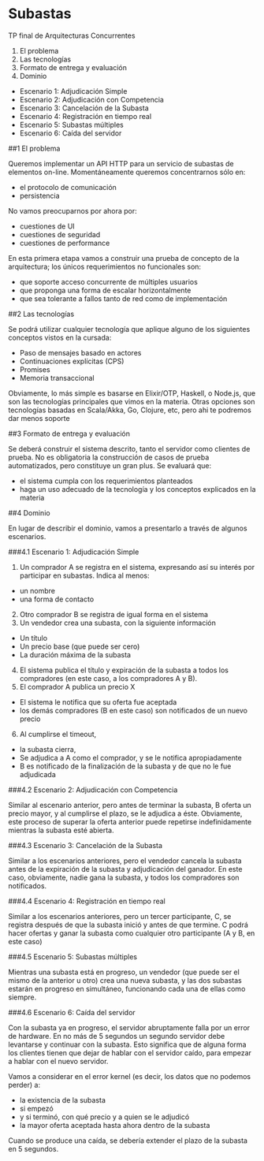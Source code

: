 # Subastas
TP final de Arquitecturas Concurrentes

1. El problema
2. Las tecnologías
3. Formato de entrega y evaluación
4. Dominio
* Escenario 1: Adjudicación Simple
* Escenario 2: Adjudicación con Competencia
* Escenario 3: Cancelación de la Subasta
* Escenario 4: Registración en tiempo real
* Escenario 5: Subastas múltiples
* Escenario 6: Caída del servidor

##1 El problema

Queremos implementar un API HTTP para un servicio de subastas de elementos on-line. Momentáneamente queremos concentrarnos sólo en:
- el protocolo de comunicación
- persistencia

No vamos preocuparnos por ahora por: 
- cuestiones de UI
- cuestiones de seguridad
- cuestiones de performance

En esta primera etapa vamos a construir una prueba de concepto de la arquitectura; los únicos requerimientos no funcionales son:
- que soporte acceso concurrente de múltiples usuarios
- que proponga una forma de escalar horizontalmente
- que sea tolerante a fallos tanto de red como de implementación

##2 Las tecnologías

Se podrá utilizar cualquier tecnología que aplique alguno de los siguientes conceptos vistos en la cursada:
- Paso de mensajes basado en actores
- Continuaciones explícitas (CPS)
- Promises
- Memoria transaccional

Obviamente, lo más simple es basarse en Elixir/OTP, Haskell, o Node.js, que son las tecnologías principales que vimos en la materia. 
Otras opciones son tecnologías basadas en Scala/Akka, Go, Clojure, etc, pero ahi te podremos dar menos soporte

##3 Formato de entrega y evaluación

Se deberá construir el sistema descrito, tanto el servidor como clientes de prueba. No es obligatoria la construcción de casos de prueba automatizados, pero constituye un gran plus. 
Se evaluará que:
- el sistema cumpla con los requerimientos planteados
- haga un uso adecuado de la tecnología y los conceptos explicados en la materia

##4 Dominio 

En lugar de describir el dominio, vamos a presentarlo a través de algunos escenarios.

###4.1 Escenario 1: Adjudicación Simple

1. Un comprador A se registra en el sistema,  expresando así su interés por participar en subastas. Indica al menos: 
- un nombre 
- una forma de contacto
2. Otro comprador B se registra de igual forma en el sistema
3. Un vendedor crea una subasta, con la siguiente información
- Un título
- Un precio base (que puede ser cero)
- La duración máxima de la subasta
4. El sistema publica el título y expiración de la subasta a todos los compradores (en este caso, a los compradores A y B). 
5. El comprador A publica un precio X
- El sistema le notifica que su oferta fue aceptada
- los demás compradores (B en este caso) son notificados de un nuevo precio
6. Al cumplirse el timeout, 	
- la subasta cierra,
- Se adjudica a A como el comprador, y se le notifica apropiadamente
- B es notificado de la finalización de la subasta y de que no le fue adjudicada
 
###4.2 Escenario 2: Adjudicación con Competencia

Similar al escenario anterior, pero antes de terminar la subasta, B oferta un precio mayor, y al cumplirse el plazo, se le adjudica a éste. 
Obviamente, este proceso de superar la oferta anterior puede repetirse indefinidamente mientras la subasta esté abierta. 

###4.3 Escenario 3: Cancelación de la Subasta

Similar a los escenarios anteriores, pero el vendedor cancela la subasta antes de la expiración de la subasta y adjudicación del ganador. En este caso, obviamente, nadie gana la subasta, y todos los compradores son notificados.

###4.4 Escenario 4: Registración en tiempo real

Similar a los escenarios anteriores, pero un tercer participante, C, se registra después de que la subasta inició y antes de que termine. C podrá hacer ofertas y ganar la subasta como cualquier otro participante (A y B, en este caso)

###4.5 Escenario 5: Subastas múltiples

Mientras una subasta está en progreso, un vendedor (que puede ser el mismo de la anterior u otro) crea una nueva subasta, y las dos subastas estarán en progreso en simultáneo, funcionando cada una de ellas como siempre.  

###4.6 Escenario 6: Caída del servidor

Con la subasta ya en progreso, el servidor abruptamente falla por un error de hardware. En no más de 5 segundos un segundo servidor debe levantarse y continuar con la subasta. 
Esto significa que de alguna forma los clientes tienen que dejar de hablar con el servidor caído, para empezar a hablar con el nuevo servidor.   

Vamos a considerar en el error kernel (es decir, los datos que no podemos perder) a:
- la existencia de la subasta 
- si empezó
- y si terminó, con qué precio y a quien se le adjudicó
- la mayor oferta aceptada hasta ahora dentro de la subasta

Cuando se produce una caída, se debería extender el plazo de la subasta en 5 segundos. 

